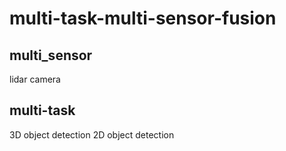 # multi-task-multi-sensor-fusion

## multi_sensor
lidar
camera

## multi-task
3D object detection
2D object detection

